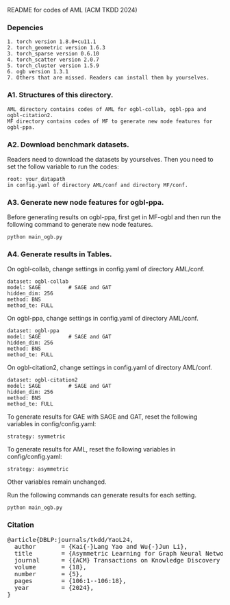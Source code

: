 README for codes of AML (ACM TKDD 2024)

### Depencies
    1. torch version 1.8.0+cu11.1
    2. torch_geometric version 1.6.3
    3. torch_sparse version 0.6.10
    4. torch_scatter version 2.0.7
    5. torch_cluster version 1.5.9
    6. ogb version 1.3.1
    7. Others that are missed. Readers can install them by yourselves.


### A1. Structures of this directory.
    AML directory contains codes of AML for ogbl-collab, ogbl-ppa and ogbl-citation2.
    MF directory contains codes of MF to generate new node features for ogbl-ppa.


### A2. Download benchmark datasets.
Readers need to download the datasets by yourselves. Then you need to set the follow variable to run the codes:
            
    root: your_datapath
    in config.yaml of directory AML/conf and directory MF/conf.

### A3. Generate new node features for ogbl-ppa.
Before generating results on ogbl-ppa, first get in MF-ogbl and then run the following command to generate new node features.
		
    python main_ogb.py

### A4. Generate results in Tables.
On ogbl-collab, change settings in config.yaml of directory AML/conf.
		
    dataset: ogbl-collab
    model: SAGE			# SAGE and GAT
    hidden_dim: 256
    method: BNS
    method_te: FULL
		

On ogbl-ppa, change settings in config.yaml of directory AML/conf.

    dataset: ogbl-ppa
    model: SAGE			# SAGE and GAT
    hidden_dim: 256
    method: BNS
    method_te: FULL

On ogbl-citation2, change settings in config.yaml of directory AML/conf.

    dataset: ogbl-citation2
    model: SAGE			# SAGE and GAT
    hidden_dim: 256
    method: BNS
    method_te: FULL
 
To generate results for GAE with SAGE and GAT, reset the following variables in config/config.yaml:

    strategy: symmetric

To generate results for AML, reset the following variables in config/config.yaml:
    	
    strategy: asymmetric

Other variables remain unchanged.

Run the following commands can generate results for each setting.
    	
    python main_ogb.py

  
### Citation
<pre>
@article{DBLP:journals/tkdd/YaoL24,
  author       = {Kai{-}Lang Yao and Wu{-}Jun Li},
  title        = {Asymmetric Learning for Graph Neural Network based Link Prediction},
  journal      = {{ACM} Transactions on Knowledge Discovery from Data},
  volume       = {18},
  number       = {5},
  pages        = {106:1--106:18},
  year         = {2024},
}
</pre>
